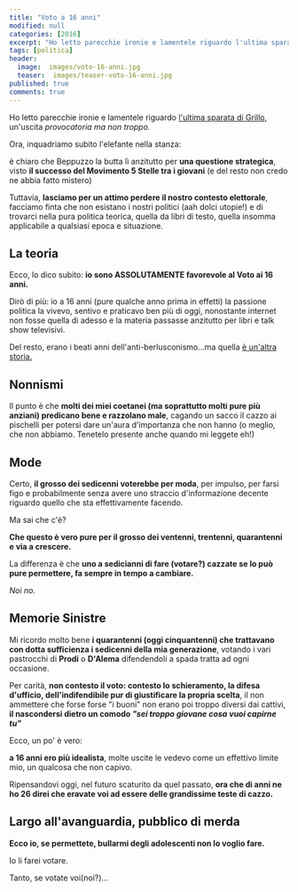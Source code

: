 ```yaml
---
title: "Voto a 16 anni"
modified: null
categories: [2016]
excerpt: "Ho letto parecchie ironie e lamentele riguardo l'ultima sparata di Grillo, un'uscita provocatoria ma non troppo..."
tags: [politica]
header:  
  image:  images/voto-16-anni.jpg
  teaser:  images/teaser-voto-16-anni.jpg
published: true
comments: true
---
```


Ho letto parecchie ironie e lamentele riguardo [l'ultima sparata di Grillo](http://www.beppegrillo.it/2016/01/voto_ai_sedicenni_votoa16anni.html), un'uscita _provocatoria ma non troppo._

Ora, inquadriamo subito l'elefante nella stanza: 

è chiaro che Beppuzzo la butta lì anzitutto per **una questione strategica**, visto **il successo del Movimento 5 Stelle tra i giovani** (e del resto non credo ne abbia fatto mistero)

Tuttavia, **lasciamo per un attimo perdere il nostro contesto elettorale**, facciamo finta che non esistano i nostri politici (aah dolci utopie!) e di trovarci nella pura politica teorica, quella da libri di testo, quella insomma applicabile a qualsiasi epoca e situazione.

## La teoria

Ecco, lo dico subito: **io sono ASSOLUTAMENTE favorevole al Voto ai 16 anni.**

Dirò di più: io a 16 anni (pure qualche anno prima in effetti) la passione politica la vivevo, sentivo e praticavo ben più di oggi, nonostante internet non fosse quella di adesso e la materia passasse anzitutto per libri e talk show televisivi.

Del resto, erano i beati anni dell'anti-berlusconismo...ma quella [è un'altra storia.](http://xabacadabra.com/2015/sentire-la-mancanza-di-berlusconi)

## Nonnismi

Il punto è che **molti dei miei coetanei (ma soprattutto molti pure più anziani) predicano bene e razzolano male**, cagando un sacco il cazzo ai pischelli per potersi dare un'aura d'importanza che non hanno (o meglio, che non abbiamo. Tenetelo presente anche quando mi leggete eh!)

## Mode

Certo, **il grosso dei sedicenni voterebbe per moda**, per impulso, per farsi figo e probabilmente senza avere uno straccio d'informazione decente riguardo quello che sta effettivamente facendo.

Ma sai che c'è? 

**Che questo è vero pure per il grosso dei ventenni, trentenni, quarantenni e via a crescere.**

La differenza è che **uno a sedicianni di fare (votare?) cazzate se lo può pure permettere, fa sempre in tempo a cambiare.** 

_Noi no._

## Memorie Sinistre

Mi ricordo molto bene **i quarantenni (oggi cinquantenni) che trattavano con dotta sufficienza i sedicenni della mia generazione**, votando i vari pastrocchi di **Prodi** o **D'Alema** difendendoli a spada tratta ad ogni occasione.

Per carità, **non contesto il voto: contesto lo schieramento, la difesa d'ufficio, dell'indifendibile pur di giustificare la propria scelta**, il non ammettere che forse forse "i buoni" non erano poi troppo diversi dai cattivi, **il nascondersi dietro un comodo _"sei troppo giovane cosa vuoi capirne tu"_**

Ecco, un po' è vero: 

**a 16 anni ero più idealista**, molte uscite le vedevo come un effettivo limite mio, un qualcosa che non capivo. 

Ripensandovi oggi, nel futuro scaturito da quel passato, **ora che di anni ne ho 26 direi che eravate voi ad essere delle grandissime teste di cazzo.**

## Largo all'avanguardia, pubblico di merda

**Ecco io, se permettete, bullarmi degli adolescenti non lo voglio fare.**

Io li farei votare.

Tanto, se votate voi(noi?)...